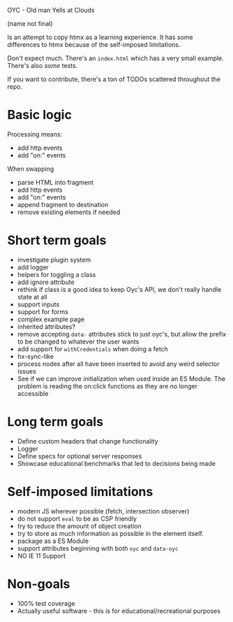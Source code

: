 OYC - Old man Yells at Clouds

(name not final)

Is an attempt to copy htmx as a learning experience. It has some differences to htmx because of the self-imposed limitations.

Don't expect much. There's an `index.html` which has a very small example. There's also _some_ tests.

If you want to contribute, there's a ton of TODOs scattered throughout the repo.

# Basic logic

Processing means:
 - add http events
 - add "on:" events

When swapping
 - parse HTML into fragment
 - add http events
 - add "on:" events
 - append fragment to destination
 - remove existing elements if needed


# Short term goals
- investigate plugin system
- add logger
- helpers for toggling a class
- add ignore attribute
- rethink if class is a good idea to keep Oyc's API, we don't really handle state at all
- support inputs
- support for forms
- complex example page
- inherited attributes?
- remove accepting `data-` attributes stick to just oyc's, but allow the prefix to be changed to whatever the user wants
- add support for `withCredentials` when doing a fetch
- hx-sync-like
- process nodes after all have been inserted to avoid any weird selector issues
- See if we can improve initialization when used inside an ES Module. The problem is reading the on:click functions as they are no longer accessible

# Long term goals
- Define custom headers that change functionality
- Logger
- Define specs for optional server responses
- Showcase educational benchmarks that led to decisions being made

# Self-imposed limitations
- modern JS wherever possible (fetch, intersection observer)
- do not support `eval` to be as CSP friendly
- try to reduce the amount of object creation
- try to store as much information as possible in the element itself.
- package as a ES Module
- support attributes beginning with both `oyc` and `data-oyc`
- NO IE 11 Support

# Non-goals
- 100% test coverage
- Actually useful software - this is for educational/recreational purposes